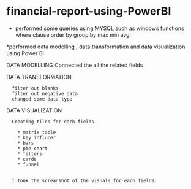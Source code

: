 # financial-report-using-PowerBI

   * performed some queries using MYSQL such as
        windows functions 
        where clause
        order by
        group by
        max
        min
        avg
        
   
   *performed data modelling , data transformation and data visualization 
   using Power BI 
   
   DATA MODELLING
      Connected the all the related fields 
      
   DATA TRANSFORMATION
   
      filter out blanks 
      filter out negative data 
      changed some data type
      
   DATA VISUALIZATION
   
      Creating tiles for each fields
      
        * matrix table
        * key influcer
        * bars
        * pie chart
        * filters
        * cards
        * funnel
        
        
      I took the screanshot of the visuals for each fields.
